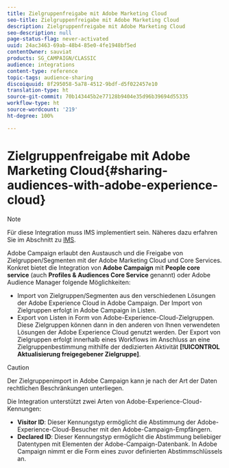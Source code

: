```yaml
---
title: Zielgruppenfreigabe mit Adobe Marketing Cloud
seo-title: Zielgruppenfreigabe mit Adobe Marketing Cloud
description: Zielgruppenfreigabe mit Adobe Marketing Cloud
seo-description: null
page-status-flag: never-activated
uuid: 24ac3463-69ab-48b4-85e0-4fe1948bf5ed
contentOwner: sauviat
products: SG_CAMPAIGN/CLASSIC
audience: integrations
content-type: reference
topic-tags: audience-sharing
discoiquuid: 8f295058-5a78-4512-9bdf-d5f022457e10
translation-type: ht
source-git-commit: 70b143445b2e77128b9404e35d96b39694d55335
workflow-type: ht
source-wordcount: '219'
ht-degree: 100%

---
```



# Zielgruppenfreigabe mit Adobe Marketing Cloud{#sharing-audiences-with-adobe-experience-cloud}

>[!NOTE]
>
>Für diese Integration muss IMS implementiert sein. Näheres dazu erfahren Sie im Abschnitt zu [IMS](../../integrations/using/about-adobe-id.md).

Adobe Campaign erlaubt den Austausch und die Freigabe von Zielgruppen/Segmenten mit der Adobe Marketing Cloud und Core Services. Konkret bietet die Integration von **Adobe Campaign** mit **People core service** (auch **Profiles &amp; Audiences Core Service** genannt) oder Adobe Audience Manager folgende Möglichkeiten:

* Import von Zielgruppen/Segmenten aus den verschiedenen Lösungen der Adobe Experience Cloud in Adobe Campaign. Der Import von Zielgruppen erfolgt in Adobe Campaign in Listen.
* Export von Listen in Form von Adobe-Experience-Cloud-Zielgruppen. Diese Zielgruppen können dann in den anderen von Ihnen verwendeten Lösungen der Adobe Experience Cloud genutzt werden. Der Export von Zielgruppen erfolgt innerhalb eines Workflows im Anschluss an eine Zielgruppenbestimmung mithilfe der dedizierten Aktivität **[!UICONTROL Aktualisierung freigegebener Zielgruppe]**.

>[!CAUTION]
>
>Der Zielgruppenimport in Adobe Campaign kann je nach der Art der Daten rechtlichen Beschränkungen unterliegen.

Die Integration unterstützt zwei Arten von Adobe-Experience-Cloud-Kennungen:

* **Visitor ID**: Dieser Kennungstyp ermöglicht die Abstimmung der Adobe-Experience-Cloud-Besucher mit den Adobe-Campaign-Empfängern.
* **Declared ID**: Dieser Kennungstyp ermöglicht die Abstimmung beliebiger Datentypen mit Elementen der Adobe-Campaign-Datenbank. In Adobe Campaign nimmt er die Form eines zuvor definierten Abstimmschlüssels an.
